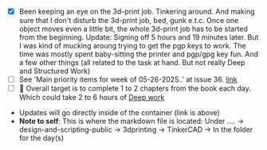 - [x] Been keeping an eye on the 3d-print job. Tinkering around. And making sure that I don't disturb the 3d-print job, bed, gunk e.t.c. Once one object moves even a little bit, the whole 3d-print job has to be started from the beginning. Update: Signing off 5 hours and 19 minutes later. But I was kind of mucking aroung trying to get the pgp keys to work. The time was mostly spent baby-sitting the printer and pgp/gpg key fun. And a few other things (all related to the task at hand. But not really Deep and Structured Work)
- [ ] See 'Main priority items for week of 05-26-2025..' at issue 36. [link](https://github.com/Shangrila-VHP/shangrila-vhp/issues/36)
- [ ] 🎯 Overall target is to complete 1 to 2 chapters from the book each day. Which could take 2 to 6 hours of [Deep work](https://www.amazon.com/Deep-Work-Focused-Success-Distracted/dp/1455586692)
-  Updates will go directly inside of the container (link is above)
- **Note to self**: This is where the markdown file is located: Under ....  -> design-and-scripting-public -> 3dprinting -> TinkerCAD -> In the folder for the day(s)
